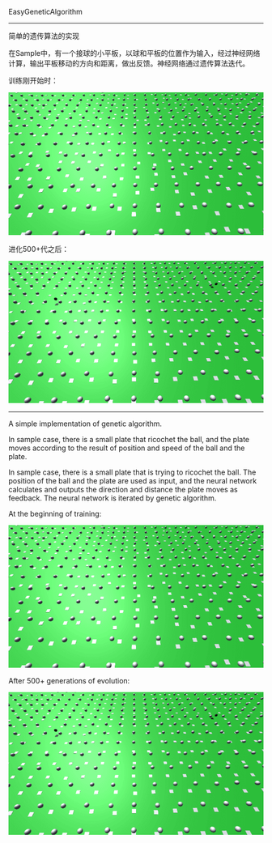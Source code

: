 EasyGeneticAlgorithm

---

简单的遗传算法的实现

在Sample中，有一个接球的小平板，以球和平板的位置作为输入，经过神经网络计算，输出平板移动的方向和距离，做出反馈。神经网络通过遗传算法迭代。

训练刚开始时：

![ga_01](images/ga_01.gif)

进化500+代之后：

![ga_02](images/ga_02.gif)

---

A simple implementation of genetic algorithm.

In sample case, there is a small plate that ricochet the ball, and the plate moves according to the result of position and speed of the ball and the plate.

In sample case, there is a small plate that is trying to ricochet the ball. The position of the ball and the plate are used as input, and the neural network calculates and outputs the direction and distance the plate moves as feedback. The neural network is iterated by genetic algorithm.

At the beginning of training:

![ga_01](images/ga_01.gif)

After 500+ generations of evolution:

![ga_02](images/ga_02.gif)
